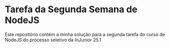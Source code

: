# Tarefa da Segunda Semana de NodeJS
Este repositório contém a minha solução para a segunda tarefa do curso de NodeJS do processo seletivo da InJunior 25.1
